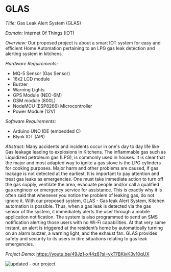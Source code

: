 # GLAS
*Title:* Gas Leak Alert System (GLAS)

*Domain:* Internet Of Things (IOT)

*Overview:* Our proposed project is about a smart IOT system for easy and efficient Home Automation pertaining to an LPG gas leak detection and alerting system in kitchens. 

*Hardware Requirements:*
- MQ-5 Sensor (Gas Sensor)
- 16x2 LCD module 
- Buzzer
- Warning Lights
- GPS Module (NEO-6M)
- GSM module (800L)
- NodeMCU (ESP8266) Microcontroller
- Power Module (12V)

*Software Requirements:*
- Arduino UNO IDE (embedded C)
- Blynk IOT (API)

*Abstract:*
Many accidents and incidents occur in one's day to day life like Gas leakage leading to explosions in Kitchens. The inflammable gas such as Liquidized petroleum gas (LPG), is commonly used in houses. It is clear that the major and most adapted way to ignite a gas stove is the LPG cylinders for cooking purposes. Major harm and other problems are caused, if gas leakage is not detected at the earliest. It is important to pay attention and treat gas leaks as emergencies. One must take immediate action to turn off the gas supply, ventilate the area, evacuate people and/or call a qualified gas engineer or emergency service for assistance. This is exactly why it is often said that whenever you notice the problem of leaking gas, do not ignore it. With our proposed system, GLAS - Gas leak Alert System, Kitchen automation is possible. Thus, when a gas leak is detected via the gas sensor of the system, it immediately alerts the user through a mobile application notification. The system is also programmed to send an SMS notification alerting those users with no Wi-Fi capabilities. At that very same instant, an alert is triggered at the resident’s home by automatically turning on an alarm buzzer, a warning light, and the exhaust fan. GLAS provides safety and security to its users in dire situations relating to gas leak emergencies.

*Project Demo:* https://youtu.be/49Jz1-x44z8?si=ykT7BKjvK3v10qUX

![updated - our project](https://github.com/user-attachments/assets/a29a54d6-1869-4dac-81cd-999deed566d8)

